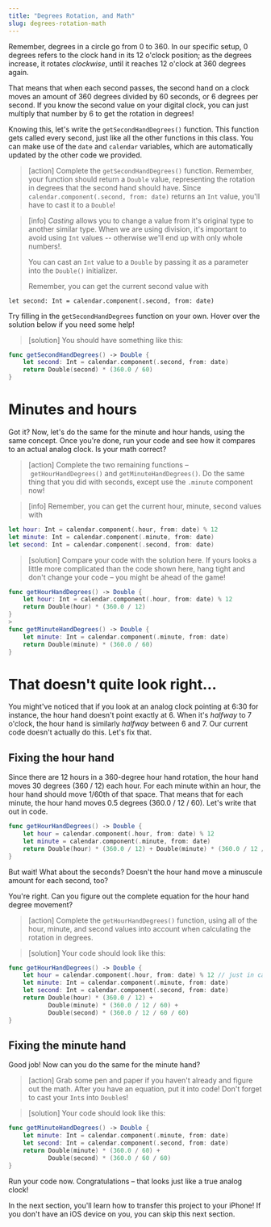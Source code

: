 ```yaml
---
title: "Degrees Rotation, and Math"
slug: degrees-rotation-math
---
```


Remember, degrees in a circle go from 0 to 360. In our specific setup, 0 degrees refers to the clock hand in its 12 o'clock position; as the degrees increase, it rotates _clockwise_, until it reaches 12 o'clock at 360 degrees again.

That means that when each second passes, the second hand on a clock moves an amount of 360 degrees divided by 60 seconds, or 6 degrees per second. If you know the second value on your digital clock, you can just multiply that number by 6 to get the rotation in degrees!

Knowing this, let's write the `getSecondHandDegrees()` function. This function gets called every second, just like all the other functions in this class. You can make use of the `date` and `calendar` variables, which are automatically updated by the other code we provided.

> [action]
> Complete the `getSecondHandDegrees()` function. Remember, your function should return a `Double` value, representing the rotation in degrees that the second hand should have. Since `calendar.component(.second, from: date)` returns an `Int` value, you'll have to cast it to a `Double`!

<!--  -->

> [info]
> _Casting_ allows you to change a value from it's original type to another similar type. When we are using division, it's important to avoid using `Int` values -- otherwise we'll end up with only whole numbers!.
>
> You can cast an `Int` value to a `Double` by passing it as a parameter into the `Double()` initializer.
>
> Remember, you can get the current second value with
>
```
let second: Int = calendar.component(.second, from: date)
```

Try filling in the `getSecondHandDegrees` function on your own. Hover over the solution below if you need some help!

> [solution]
> You should have something like this:
>
```swift
func getSecondHandDegrees() -> Double {
    let second: Int = calendar.component(.second, from: date)
    return Double(second) * (360.0 / 60)
}
```

# Minutes and hours

Got it? Now, let's do the same for the minute and hour hands, using the same concept. Once you're done, run your code and see how it compares to an actual analog clock. Is your math correct?

> [action]
> Complete the two remaining functions – `getHourHandDegrees()` and `getMinuteHandDegrees()`. Do the same thing that you did with seconds, except use the `.minute` component now!

<!--  -->

> [info]
> Remember, you can get the current hour, minute, second values with
>
```swift
let hour: Int = calendar.component(.hour, from: date) % 12
let minute: Int = calendar.component(.minute, from: date)
let second: Int = calendar.component(.second, from: date)
```

<!--  -->

> [solution]
> Compare your code with the solution here. If yours looks a little more complicated than the code shown here, hang tight and don't change your code – you might be ahead of the game!
>
```swift
func getHourHandDegrees() -> Double {
    let hour: Int = calendar.component(.hour, from: date) % 12
    return Double(hour) * (360.0 / 12)
}
>
func getMinuteHandDegrees() -> Double {
    let minute: Int = calendar.component(.minute, from: date)
    return Double(minute) * (360.0 / 60)
}
```

# That doesn't quite look right...

You might've noticed that if you look at an analog clock pointing at 6:30 for instance, the hour hand doesn't point exactly at 6. When it's _halfway_ to 7 o'clock, the hour hand is similarly _halfway_ between 6 and 7. Our current code doesn't actually do this. Let's fix that.

## Fixing the hour hand

Since there are 12 hours in a 360-degree hour hand rotation, the hour hand moves 30 degrees (360 / 12) each hour. For each minute within an hour, the hour hand should move 1/60th of that space. That means that for each minute, the hour hand moves 0.5 degrees (360.0 / 12 / 60). Let's write that out in code.

```swift
func getHourHandDegrees() -> Double {
    let hour = calendar.component(.hour, from: date) % 12
    let minute = calendar.component(.minute, from: date)
    return Double(hour) * (360.0 / 12) + Double(minute) * (360.0 / 12 / 60)
}
```

But wait! What about the seconds? Doesn't the hour hand move a minuscule amount for each second, too?

You're right. Can you figure out the complete equation for the hour hand degree movement?

> [action]
> Complete the `getHourHandDegrees()` function, using all of the hour, minute, and second values into account when calculating the rotation in degrees.

<!--  -->

> [solution]
> Your code should look like this:
>
```swift
func getHourHandDegrees() -> Double {
    let hour = calendar.component(.hour, from: date) % 12 // just in case it returns 24-hour time
    let minute: Int = calendar.component(.minute, from: date)
    let second: Int = calendar.component(.second, from: date)
    return Double(hour) * (360.0 / 12) +
           Double(minute) * (360.0 / 12 / 60) +
           Double(second) * (360.0 / 12 / 60 / 60)
}
```

## Fixing the minute hand

Good job! Now can you do the same for the minute hand?

> [action]
> Grab some pen and paper if you haven't already and figure out the math. After you have an equation, put it into code! Don't forget to cast your `Int`s into `Double`s!

<!--  -->

> [solution]
> Your code should look like this:
>
```swift
func getMinuteHandDegrees() -> Double {
    let minute: Int = calendar.component(.minute, from: date)
    let second: Int = calendar.component(.second, from: date)
    return Double(minute) * (360.0 / 60) +
           Double(second) * (360.0 / 60 / 60)
}
```

Run your code now. Congratulations – that looks just like a true analog clock!

In the next section, you'll learn how to transfer this project to your iPhone! If you don't have an iOS device on you, you can skip this next section.
